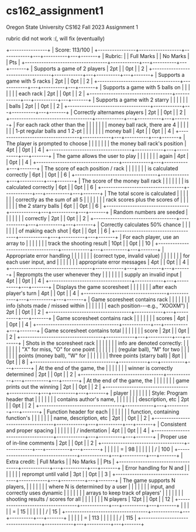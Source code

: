 # cs162_assignment1
Oregon State University CS162 Fall 2023 Assignment 1

rubric did not work :(, will fix (eventually)

+----------------+
| Score: 113/100 |
+----------------+------------------+------------+---+----------+---+-------+
| Rubric:        |                  | Full Marks |   | No Marks |   | Pts   |
+-----------------------------------+------------+---+----------+---+-------+
| Supports a game of 2 players      | 2pt        |   | 0pt      |   | 2     |
+-----------------------------------+------------+---+----------+---+-------+
| Supports a game with 5 racks      | 2pt        |   | 0pt      |   | 2     |
+-----------------------------------+------------+---+----------+---+-------+
| Supports a game with 5 balls on   |            |   |          |   |       |
| each rack                         | 2pt        |   | 0pt      |   | 2     |
+-----------------------------------+------------+---+----------+---+-------+
| Supports a game with 2 starry     |            |   |          |   |       |
| balls                             | 2pt        |   | 0pt      |   | 2     |
+-----------------------------------+------------+---+----------+---+-------+
| Correctly alternames players      | 2pt        |   | 0pt      |   | 2     |
+-----------------------------------+------------+---+----------+---+-------+
| For each rack other than the      |            |   |          |   |       |
| money ball rack, there are 4      |            |   |          |   |       |
| 1-pt regular balls and 1 2-pt     |            |   |          |   |       |
| money ball                        | 4pt        |   | 0pt      |   | 4     |
+-----------------------------------+------------+---+----------+---+-------+
| The player is prompted to choose  |            |   |          |   |       |
| the money ball rack's position    | 4pt        |   | 0pt      |   | 4     |
+-----------------------------------+------------+---+----------+---+-------+
| The game allows the user to play  |            |   |          |   |       |
| again                             | 4pt        |   | 0pt      |   | 4     |
+-----------------------------------+------------+---+----------+---+-------+
| The score of each position / rack |            |   |          |   |       |
| is calculated correctly           | 6pt        |   | 0pt      |   | 6     |
+-----------------------------------+------------+---+----------+---+-------+
| The score of the money ball rack  |            |   |          |   |       |
| is calculated correctly           | 6pt        |   | 0pt      |   | 6     |
+-----------------------------------+------------+---+----------+---+-------+
| The total score is calculated     |            |   |          |   |       |
| correctly as the sum of all 5     |            |   |          |   |       |
| rack scores plus the scores of    |            |   |          |   |       |
| the 2 starry balls                | 6pt        |   | 0pt      |   | 6     |
+-----------------------------------+------------+---+----------+---+-------+
| Random numbers are seeded         |            |   |          |   |       |
| correctly                         | 2pt        |   | 0pt      |   | 2     |
+-----------------------------------+------------+---+----------+---+-------+
| Correctly calculates 50% chance   |            |   |          |   |       |
| of making each shot               | 6pt        |   | 0pt      |   | 6     |
+-----------------------------------+------------+---+----------+---+-------+
| For each player, use an array to  |            |   |          |   |       |
| track the shooting result         | 10pt       |   | 0pt      |   | 10    |
+-----------------------------------+------------+---+----------+---+-------+
| Appropriate error handling        |            |   |          |   |       |
| (correct type, invalid value)     |            |   |          |   |       |
| for each user input, and          |            |   |          |   |       |
| appropriate error messages        | 4pt        |   | 0pt      |   | 4     |
+-----------------------------------+------------+---+----------+---+-------+
| Reprompts the user whenever they  |            |   |          |   |       |
| supply an invalid input           | 4pt        |   | 0pt      |   | 4     |
+-----------------------------------+------------+---+----------+---+-------+
| Displays the game scoresheet      |            |   |          |   |       |
| after each player's turn          | 4pt        |   | 0pt      |   | 4     |
+-----------------------------------+------------+---+----------+---+-------+
| Game scoresheet contains rack     |            |   |          |   |       |
| info (shots made / missed within  |            |   |          |   |       |
| each position---e.g., "XOOXM")    | 2pt        |   | 0pt      |   | 2     |
+-----------------------------------+------------+---+----------+---+-------+
| Game scoresheet contains rack     |            |   |          |   |       |
| scores                            | 4pt        |   | 0pt      |   | 4     |
+-----------------------------------+------------+---+----------+---+-------+
| Game scoresheet contains total    |            |   |          |   |       |
| score                             | 2pt        |   | 0pt      |   | 2     |
+-----------------------------------+------------+---+----------+---+-------+
| Shots in the scoresheet rack      |            |   |          |   |       |
| info are denoted correctly:       |            |   |          |   |       |
| "X" for miss, "O" for one point   |            |   |          |   |       |
| (regular ball), "M" for two       |            |   |          |   |       |
| points (money ball), "W" for      |            |   |          |   |       |
| three points (starry ball)        | 8pt        |   | 0pt      |   | 8     |
+-----------------------------------+------------+---+----------+---+-------+
| At the end of the game, the       |            |   |          |   |       |
| winner is correctly determined    | 2pt        |   | 0pt      |   | 2     |
+-----------------------------------+------------+---+----------+---+-------+
| At the end of the game, the       |            |   |          |   |       |
| game prints out the winning       | 2pt        |   | 0pt      |   | 2     |
+-----------------------------------+------------+---+----------+---+-------+
| player                            |            |   |          |   |       |
| Style: Program header that        |            |   |          |   |       |
| contains author's name,           |            |   |          |   |       |
| description, etc                  | 2pt        |   | 0pt      |   | 2     |
+-----------------------------------+------------+---+----------+---+-------+
| Function header for each          |            |   |          |   |       |
| function, containing function's   |            |   |          |   |       |
| name, description, etc            | 2pt        |   | 0pt      |   | 2     |
+-----------------------------------+------------+---+----------+---+-------+
| Consistent and proper spacing     |            |   |          |   |       |
| / indentation                     | 4pt        |   | 0pt      |   | 4     |
+-----------------------------------+------------+---+----------+---+-------+
| Proper use of in-line comments    | 2pt        |   | 0pt      |   | 2     |
+-----------------------------------+------------+---+----------+---+-------+
|                                   |            |   |          | = | 98    |
|                                   |            |   |          | / | 100   |
+-----------------------------------+------------+---+----------+---+-------+
| Extra credit:                     | Full Marks |   | No Marks |   | Pts   |
+-----------------------------------+------------+---+----------+---+-------+
| Error handling for N and          |            |   |          |   |       |
| reprompt until valid              | 3pt        |   | 0pt      |   | 3     |
+-----------------------------------+------------+---+----------+---+-------+
| The game supports N players,      |            |   |          |   |       |
| where N is determined by a user   |            |   |          |   |       |
| input, and correctly uses dynamic |            |   |          |   |       |
| arrays to keep track of players'  |            |   |          |   |       |
| shooting results / scores for all |            |   |          |   |       |
| N players                         | 12pt       |   | 0pt      |   | 12    |
+-----------------------------------+------------+---+----------+---+-------+
|                                   |            |   |          | = | 15    |
|                                   |            |   |          | / | 15    |
+-----------------------------------+------------+---+----------+---+-------+
|                                   |            |   |          | = | 113   |
|                                   |            |   |          | / | 115   |
+-----------------------------------+------------+---+----------+---+-------+
